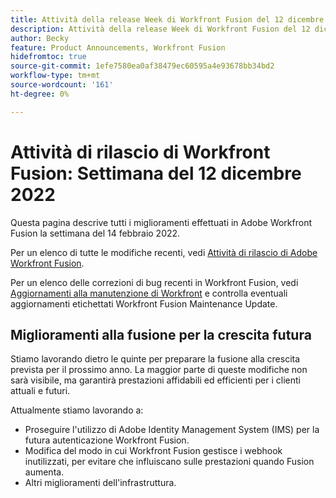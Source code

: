 ```yaml
---
title: Attività della release Week di Workfront Fusion del 12 dicembre 2022
description: Attività della release Week di Workfront Fusion del 12 dicembre 2022
author: Becky
feature: Product Announcements, Workfront Fusion
hidefromtoc: true
source-git-commit: 1efe7580ea0af38479ec60595a4e93678bb34bd2
workflow-type: tm+mt
source-wordcount: '161'
ht-degree: 0%

---
```


# Attività di rilascio di Workfront Fusion: Settimana del 12 dicembre 2022

Questa pagina descrive tutti i miglioramenti effettuati in Adobe Workfront Fusion la settimana del 14 febbraio 2022.

Per un elenco di tutte le modifiche recenti, vedi [Attività di rilascio di Adobe Workfront Fusion](../../../product-announcements/product-releases/fusion-release-activity/fusion-release-activity.md).

Per un elenco delle correzioni di bug recenti in Workfront Fusion, vedi [Aggiornamenti alla manutenzione di Workfront](https://one.workfront.com/s/article/Workfront-Maintenance-Updates-1882317350) e controlla eventuali aggiornamenti etichettati Workfront Fusion Maintenance Update.

## Miglioramenti alla fusione per la crescita futura

Stiamo lavorando dietro le quinte per preparare la fusione alla crescita prevista per il prossimo anno. La maggior parte di queste modifiche non sarà visibile, ma garantirà prestazioni affidabili ed efficienti per i clienti attuali e futuri.


Attualmente stiamo lavorando a:

* Proseguire l&#39;utilizzo di Adobe Identity Management System (IMS) per la futura autenticazione Workfront Fusion.
* Modifica del modo in cui Workfront Fusion gestisce i webhook inutilizzati, per evitare che influiscano sulle prestazioni quando Fusion aumenta.
* Altri miglioramenti dell&#39;infrastruttura.
